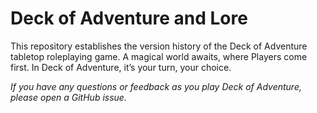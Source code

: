 # Deck of Adventure and Lore

This repository establishes the version history of the Deck of Adventure tabletop roleplaying game. A magical world awaits, where Players come first. In Deck of Adventure, it’s your turn, your choice.

*If you have any questions or feedback as you play Deck of Adventure, please open a GitHub issue.*
